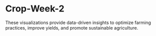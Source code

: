 # Crop-Week-2
These visualizations provide data-driven insights to optimize farming practices, improve yields, and promote sustainable agriculture.
